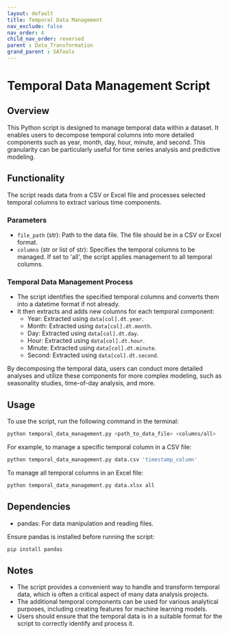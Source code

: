 ```yaml
---
layout: default
title: Temporal Data Management
nav_exclude: false
nav_order: 4
child_nav_order: reversed
parent : Data_Transformation
grand_parent : SATools
---
```


# Temporal Data Management Script

## Overview

This Python script is designed to manage temporal data within a dataset. It enables users to decompose temporal columns into more detailed components such as year, month, day, hour, minute, and second. This granularity can be particularly useful for time series analysis and predictive modeling.

## Functionality

The script reads data from a CSV or Excel file and processes selected temporal columns to extract various time components.

### Parameters

- `file_path` (str): Path to the data file. The file should be in a CSV or Excel format.
- `columns` (str or list of str): Specifies the temporal columns to be managed. If set to 'all', the script applies management to all temporal columns.

### Temporal Data Management Process

- The script identifies the specified temporal columns and converts them into a datetime format if not already.
- It then extracts and adds new columns for each temporal component:
  - Year: Extracted using `data[col].dt.year`.
  - Month: Extracted using `data[col].dt.month`.
  - Day: Extracted using `data[col].dt.day`.
  - Hour: Extracted using `data[col].dt.hour`.
  - Minute: Extracted using `data[col].dt.minute`.
  - Second: Extracted using `data[col].dt.second`.

By decomposing the temporal data, users can conduct more detailed analyses and utilize these components for more complex modeling, such as seasonality studies, time-of-day analysis, and more.

## Usage

To use the script, run the following command in the terminal:

```bash
python temporal_data_management.py <path_to_data_file> <columns/all>
```

For example, to manage a specific temporal column in a CSV file:

```bash
python temporal_data_management.py data.csv 'timestamp_column'
```

To manage all temporal columns in an Excel file:

```bash
python temporal_data_management.py data.xlsx all
```

## Dependencies

- pandas: For data manipulation and reading files.

Ensure pandas is installed before running the script:

```bash
pip install pandas
```

## Notes

- The script provides a convenient way to handle and transform temporal data, which is often a critical aspect of many data analysis projects.
- The additional temporal components can be used for various analytical purposes, including creating features for machine learning models.
- Users should ensure that the temporal data is in a suitable format for the script to correctly identify and process it.

